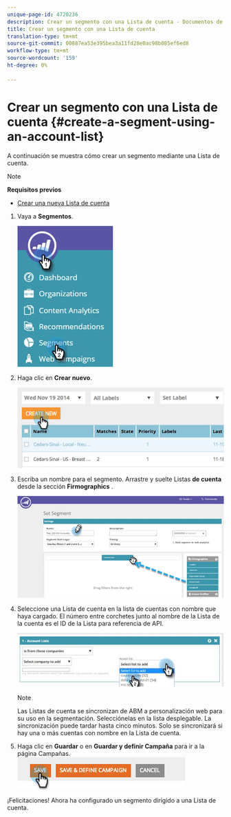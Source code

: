 ```yaml
---
unique-page-id: 4720236
description: Crear un segmento con una Lista de cuenta - Documentos de marketing - Documentación del producto
title: Crear un segmento con una Lista de cuenta
translation-type: tm+mt
source-git-commit: 00887ea53e395bea3a11fd28e0ac98b085ef6ed8
workflow-type: tm+mt
source-wordcount: '159'
ht-degree: 0%

---
```



# Crear un segmento con una Lista de cuenta {#create-a-segment-using-an-account-list}

A continuación se muestra cómo crear un segmento mediante una Lista de cuenta.

>[!NOTE]
>
>**Requisitos previos**
>
>* [Crear una nueva Lista de cuenta](../../../product-docs/account-based-marketing/target/account-lists.md)

>



1. Vaya a **Segmentos**.

   ![](assets/new-dropdown-segments-hand-no-account-list.jpg)

1. Haga clic en **Crear nuevo**.

   ![](assets/image2014-11-19-19-3a33-3a47.png)

1. Escriba un nombre para el segmento. Arrastre y suelte Listas **de cuenta** desde la sección **Firmographics** .

   ![](assets/set-segment-hands.jpg)

1. Seleccione una Lista de cuenta en la lista de cuentas con nombre que haya cargado. El número entre corchetes junto al nombre de la Lista de la cuenta es el ID de la Lista para referencia de API.

   ![](assets/select-list-for-segment-hands.jpg)

   >[!NOTE]
   >
   >Las Listas de cuenta se sincronizan de ABM a personalización web para su uso en la segmentación. Selecciónelas en la lista desplegable. La sincronización puede tardar hasta cinco minutos. Solo se sincronizará si hay una o más cuentas con nombre en la Lista de cuenta.

1. Haga clic en **Guardar** o en **Guardar y definir Campaña** para ir a la página Campañas.\
   ![](assets/image2014-11-19-19-3a48-3a20.png)

¡Felicitaciones! Ahora ha configurado un segmento dirigido a una Lista de cuenta.
